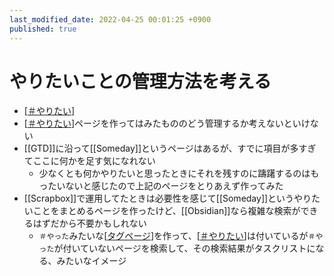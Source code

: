 ```yaml
---
last_modified_date: 2022-04-25 00:01:25 +0900
published: true
---
```


# やりたいことの管理方法を考える

- [[＃やりたい]]
- [[＃やりたい]]ページを作ってはみたもののどう管理するか考えないといけない
- [[GTD]]に沿って[[Someday]]というページはあるが、すでに項目が多すぎてここに何かを足す気になれない
  - 少なくとも何かやりたいと思ったときにそれを残すのに躊躇するのはもったいないと感じたので上記のページをとりあえず作ってみた
- [[Scrapbox]]で運用してたときは必要性を感じて[[Someday]]というやりたいことをまとめるページを作ったけど、[[Obsidian]]なら複雑な検索ができるはずだから不要かもしれない
  - `＃やった`みたいな[[タグページ]]を作って、[[＃やりたい]]は付いているが`＃やった`が付いていないページを検索して、その検索結果がタスクリストになる、みたいなイメージ

[//begin]: # "Autogenerated link references for markdown compatibility"
[＃やりたい]: ＃やりたい "＃やりたい"
[＃やりたい]: ＃やりたい "＃やりたい"
[タグページ]: タグページ "タグページ"
[＃やりたい]: ＃やりたい "＃やりたい"
[//end]: # "Autogenerated link references"